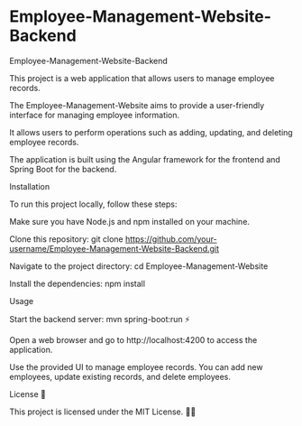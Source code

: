 # Employee-Management-Website-Backend

Employee-Management-Website-Backend 

This project is a web application that allows users to manage employee records. 


The Employee-Management-Website aims to provide a user-friendly interface for managing employee information. 

It allows users to perform operations such as adding, updating, and deleting employee records.

The application is built using the Angular framework for the frontend and Spring Boot for the backend. 


Installation 

To run this project locally, follow these steps: 

Make sure you have Node.js and npm installed on your machine. 

Clone this repository: git clone https://github.com/your-username/Employee-Management-Website-Backend.git 

Navigate to the project directory: cd Employee-Management-Website 

Install the dependencies: npm install 


Usage

Start the backend server: mvn spring-boot:run ⚡

Open a web browser and go to http://localhost:4200 to access the application. 

Use the provided UI to manage employee records. You can add new employees, update existing records, and delete employees. 


License 📜

This project is licensed under the MIT License. 📄✅

